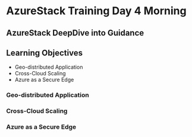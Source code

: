 # AzureStack Training Day 4 Morning
## AzureStack DeepDive into Guidance

## Learning Objectives

* Geo-distributed Application
* Cross-Cloud Scaling
* Azure as a Secure Edge



### Geo-distributed Application

### Cross-Cloud Scaling

### Azure as a Secure Edge

